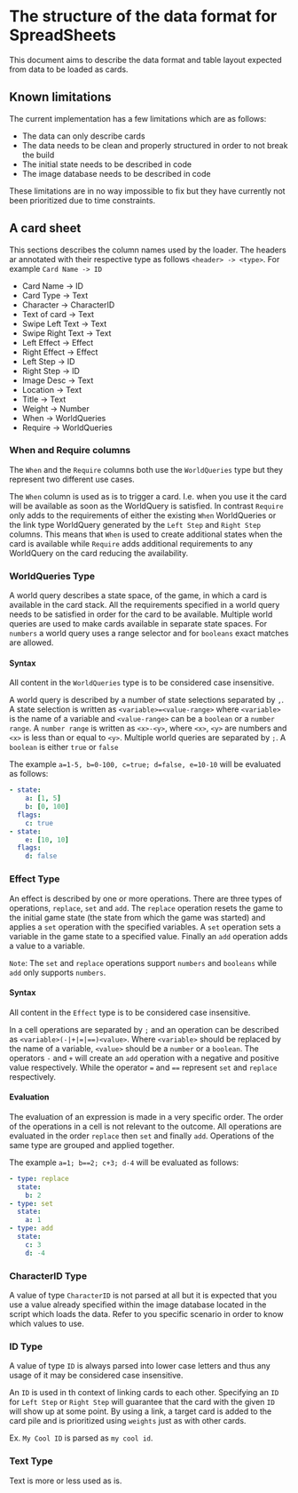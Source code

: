 # The structure of the data format for SpreadSheets
This document aims to describe the data format and table layout expected from data to be loaded as cards.

## Known limitations
The current implementation has a few limitations which are as follows:
* The data can only describe cards
* The data needs to be clean and properly structured in order to not break the build
* The initial state needs to be described in code
* The image database needs to be described in code

These limitations are in no way impossible to fix but they have currently not been prioritized due to time constraints.

## A card sheet
This sections describes the column names used by the loader. The headers ar annotated with their respective type as follows `<header> -> <type>`. For example `Card Name -> ID` 

* Card Name -> ID
* Card Type -> Text
* Character -> CharacterID
* Text of card -> Text
* Swipe Left Text -> Text
* Swipe Right Text -> Text
* Left Effect -> Effect
* Right Effect -> Effect
* Left Step -> ID
* Right Step -> ID
* Image Desc -> Text
* Location -> Text
* Title -> Text
* Weight -> Number
* When -> WorldQueries
* Require -> WorldQueries

### When and Require columns
The `When` and the `Require` columns both use the `WorldQueries` type but they represent two different use cases.

The `When` column is used as is to trigger a card. I.e. when you use it the card will be available as soon as the WorldQuery is satisfied. In contrast `Require` only adds to the requirements of either the existing `When` WorldQueries or the link type WorldQuery generated by the `Left Step` and `Right Step` columns. This means that `When` is used to create additional states when the card is available while `Require` adds additional requirements to any WorldQuery on the card reducing the availability.

### WorldQueries Type
A world query describes a state space, of the game, in which a card is available in the card stack. All the requirements specified in a world query needs to be satisfied in order for the card to be available. Multiple world queries are used to make cards available in separate state spaces. For `numbers` a world query uses a range selector and for `booleans` exact matches are allowed.

#### Syntax
All content in the `WorldQueries` type is to be considered case insensitive.

A world query is described by a number of state selections separated by `,`. A state selection is written as `<variable>=<value-range>` where `<variable>` is the name of a variable and `<value-range>` can be a `boolean` or a `number range`. A `number range` is written as `<x>-<y>`, where `<x>`, `<y>` are numbers and `<x>` is less than or equal to `<y>`. Multiple world queries are separated by `;`. A `boolean` is either `true` or `false`

The example `a=1-5, b=0-100, c=true; d=false, e=10-10` will be evaluated as follows:
```yaml
- state:
    a: [1, 5]
    b: [0, 100]
  flags:
    c: true
- state:
    e: [10, 10]
  flags:
    d: false
``` 

### Effect Type
An effect is described by one or more operations. There are three types of operations, `replace`, `set` and `add`. The `replace` operation resets the game to the initial game state (the state from which the game was started) and applies a `set` operation with the specified variables. A `set` operation sets a variable in the game state to a specified value. Finally an `add` operation adds a value to a variable.

`Note`: The `set` and `replace` operations support `numbers` and `booleans` while `add` only supports `numbers`.

#### Syntax
All content in the `Effect` type is to be considered case insensitive.

In a cell operations are separated by `;` and an operation can be described as `<variable>(-|+|=|==)<value>`. Where `<variable>` should be replaced by the name of a variable, `<value>` should be a `number` or a `boolean`. The operators `-` and `+` will create an `add` operation with a negative and positive value respectively. While the operator `=` and `==` represent `set` and `replace` respectively.

#### Evaluation
The evaluation of an expression is made in a very specific order. The order of the operations in a cell is not relevant to the outcome. All operations are evaluated in the order `replace` then `set` and finally `add`. Operations of the same type are grouped and applied together.

The example `a=1; b==2; c+3; d-4` will be evaluated as follows:
```yaml
- type: replace
  state:
    b: 2
- type: set
  state:
    a: 1
- type: add
  state:
    c: 3
    d: -4
```

### CharacterID Type
A value of type `CharacterID` is not parsed at all but it is expected that you use a value already specified within the image database located in the script which loads the data. Refer to you specific scenario in order to know which values to use.

### ID Type
A value of type `ID` is always parsed into lower case letters and thus any usage of it may be considered case insensitive.

An `ID` is used in th context of linking cards to each other. Specifying an `ID` for `Left Step` or `Right Step` will guarantee that the card with the given `ID` will show up at some point. By using a link, a target card is added to the card pile and is prioritized using `weights` just as with other cards.

Ex. `My Cool ID` is parsed as `my cool id`.

### Text Type
Text is more or less used as is.